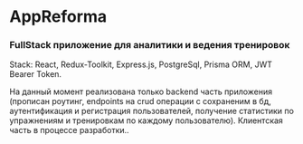 # AppReforma
<h3>FullStack приложение для аналитики и ведения тренировок</h3>
Stack: React, Redux-Toolkit, Express.js, PostgreSql, Prisma ORM, JWT Bearer Token.


На данный момент реализована только backend часть приложения (прописан роутинг, endpoints на crud операции с сохраненим в бд, 
аутентификация и регистрация пользователей, получение статистики по упражнениям и тренировкам по каждому пользователю).
Клиентская часть в процессе разработки..
